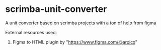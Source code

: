 # scrimba-unit-converter
A unit converter based on scrimba projects with a ton of help from figma


External resources used:
1. Figma to HTML plugin by "https://www.figma.com/@aroicx"

